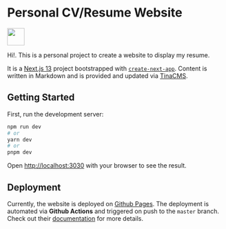 # Personal CV/Resume Website

<img src="https://cv.thechoephix.com/_next/static/media/profile-picture.6006c85c.webp" width="40" height="40">

Hi!. This is a personal project to create a website to display my resume.

It is a [Next.js 13](https://nextjs.org/) project bootstrapped with [`create-next-app`](https://github.com/vercel/next.js/tree/canary/packages/create-next-app). Content is written in Markdown and is provided and updated via [TinaCMS](https://tinacms.org).

## Getting Started

First, run the development server:

```bash
npm run dev
# or
yarn dev
# or
pnpm dev
```

Open [http://localhost:3030](http://localhost:3030) with your browser to see the result.

## Deployment

Currently, the website is deployed on [Github Pages](https://pages.github.com/). The deployment is automated  via **Github Actions** and triggered on push to the `master` branch.
Check out their [documentation](https://docs.github.com/en/actions) for more details.

